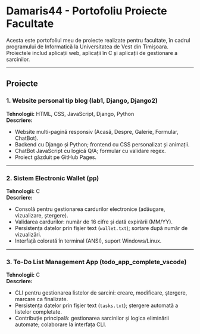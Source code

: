 # Damaris44 - Portofoliu Proiecte Facultate

Acesta este portofoliul meu de proiecte realizate pentru facultate, în cadrul programului de Informatică la Universitatea de Vest din Timișoara. Proiectele includ aplicații web, aplicații în C și aplicații de gestionare a sarcinilor.

---

## Proiecte

### 1. Website personal tip blog (lab1, Django, Django2)
**Tehnologii:** HTML, CSS, JavaScript, Django, Python  
**Descriere:**  
- Website multi-pagină responsiv (Acasă, Despre, Galerie, Formular, ChatBot).  
- Backend cu Django și Python; frontend cu CSS personalizat și animații.  
- ChatBot JavaScript cu logică Q/A; formular cu validare regex.  
- Proiect găzduit pe GitHub Pages.

---

### 2. Sistem Electronic Wallet (pp)
**Tehnologii:** C  
**Descriere:**  
- Consolă pentru gestionarea cardurilor electronice (adăugare, vizualizare, ștergere).  
- Validarea cardurilor: număr de 16 cifre și dată expirării (MM/YY).  
- Persistența datelor prin fișier text (`wallet.txt`); sortare după număr de vizualizări.  
- Interfață colorată în terminal (ANSI), suport Windows/Linux.  

---

### 3. To-Do List Management App (todo_app_complete_vscode)
**Tehnologii:** C  
**Descriere:**  
- CLI pentru gestionarea listelor de sarcini: creare, modificare, ștergere, marcare ca finalizate.  
- Persistența datelor prin fișier text (`tasks.txt`); ștergere automată a listelor completate.  
- Contribuție principală: gestionarea sarcinilor și logica eliminării automate; colaborare la interfața CLI.  




